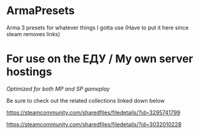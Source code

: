 # ArmaPresets
Arma 3 presets for whatever things I gotta use (Have to put it here since steam removes links)

# For use on the ЕДУ / My own server hostings

*Optimized for both MP and SP gameplay*

Be sure to check out the related collections linked down below

https://steamcommunity.com/sharedfiles/filedetails/?id=3295741799

https://steamcommunity.com/sharedfiles/filedetails/?id=3032010228
